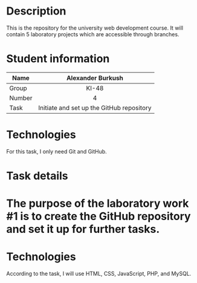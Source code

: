 # Description
This is the repository for the university web development course. It will contain 5 laboratory projects which are accessible through branches.

# Student information
|Name  |   Alexander Burkush |
| ------------- |:-------------:|
| Group     | KI-48     |
| Number      | 4    |
| Task     | Initiate and set up the GitHub repository    |

# Technologies
For this task, I only need Git and GitHub.

# Task details
The purpose of the laboratory work #1 is to create the GitHub repository and set it up for further tasks.
=======

# Technologies
According to the task, I will use HTML, CSS, JavaScript, PHP, and MySQL.
